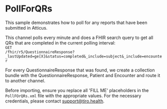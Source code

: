 # PollForQRs

This sample demonstrates how to poll for any reports that have been submitted in Atticus.

This channel polls every minute and does a FHIR search query to get all QRs that are completed in the current polling interval:<br>
<code>GET /fhir/r5/QuestionnaireResponse?_lastUpdated=ge[X]&status=completed&_include=subject&_include=encounter</code>

For every QuestionnaireResponse that was found, we create a collection bundle with the QuestionnaireResponse, Patient and Encounter and route it to another channel.

Before importing, ensure you replace all 'FILL ME' placeholders in the `PollFOrQRs.xml` file with the appropriate values. For the necessary credentials, please contact [support@tiro.health](mailto:support@tiro.health).
